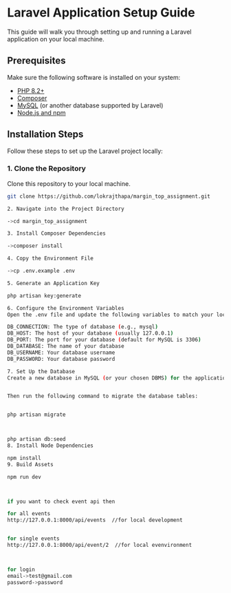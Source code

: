# Laravel Application Setup Guide

This guide will walk you through setting up and running a Laravel application on your local machine.

## Prerequisites

Make sure the following software is installed on your system:

- [PHP 8.2+](https://www.php.net/downloads)
- [Composer](https://getcomposer.org/download/)
- [MySQL](https://www.mysql.com/downloads/) (or another database supported by Laravel)
- [Node.js and npm](https://nodejs.org/en/download/)

## Installation Steps

Follow these steps to set up the Laravel project locally:

### 1. Clone the Repository

Clone this repository to your local machine.

```bash
git clone https://github.com/lokrajthapa/margin_top_assignment.git

2. Navigate into the Project Directory

->cd margin_top_assignment

3. Install Composer Dependencies

->composer install

4. Copy the Environment File

->cp .env.example .env

5. Generate an Application Key

php artisan key:generate

6. Configure the Environment Variables
Open the .env file and update the following variables to match your local setup:

DB_CONNECTION: The type of database (e.g., mysql)
DB_HOST: The host of your database (usually 127.0.0.1)
DB_PORT: The port for your database (default for MySQL is 3306)
DB_DATABASE: The name of your database
DB_USERNAME: Your database username
DB_PASSWORD: Your database password

7. Set Up the Database
Create a new database in MySQL (or your chosen DBMS) for the application:


Then run the following command to migrate the database tables:


php artisan migrate



php artisan db:seed
8. Install Node Dependencies

npm install
9. Build Assets

npm run dev



if you want to check event api then

for all events
http://127.0.0.1:8000/api/events  //for local development


for single events
http://127.0.0.1:8000/api/event/2  //for local evenvironment



for login 
email->test@gmail.com
password->password
